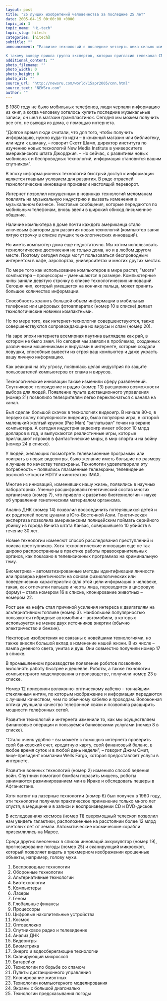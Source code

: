 ```yaml
---
layout: post
title: "25 лучших изобретений человечества за последние 25 лет"
date: 2005-04-15 00:00:00 +0000
topic_id: 3
topic_name: "Hi-tech"
topic_slug: hitech
categories: [hitech]
subtitle: ""
announcement: "Развитие технологий в последние четверть века сильно изменило наш образ жизни и стиль общения. Но ни одно изобретение не изменило нашу жизнь так сильно, как наступление эпохи интернета.

К такому выводу пришла группа экспертов, которых пригласил телеканал CNN для составления списка 25 лучших изобретений (перевод статьи читайте на сайте Inopressa.ru)."
additional_content: ""
photo_filename: ""
photo_width: 0
photo_height: 0
photo_alt: ""
source_url: "http://newsru.com/world/15apr2005/cnn.html"
source_text: "NEWSru.com"
author: ""
---
```

В 1980 году не было мобильных телефонов, люди черпали информацию из книг, а когда человеку хотелось купить последние музыкальные записи, он шел в магазин грампластинок. Сегодня мы можем получить все это, не выходя из дома, с помощью интернета.

"Долгое время люди считали, что для того, чтобы получить информацию, нужно куда-то идти – в книжный магазин или библиотеку, или идти к шаману, – говорит Скотт Шамп, директор института по изучению новых технологий New Media Institute в университете американского штата Джорджия. – Но сейчас, с развитием новых мобильных и беспроводных технологий, информация становится вашим спутником".

В эпоху информационных технологий быстрый доступ к информации является главным условием для развития. В ряде отраслей технологические инновации произвели настоящий переворот.

Интернет позволил искушенным в новинках технологий меломанам повлиять на музыкальную индустрию и вызвать изменения в музыкальном бизнесе. Текстовые сообщения, которые передаются по мобильным телефонам, вновь ввели в широкий обиход письменное общение.

Наличие компьютера в доме почти каждого американца стало ключевым фактором для развития новых технологий (компьютер занял пятую строчку в списке лучших технологических инноваций).

Но иметь компьютер дома еще недостаточно. Мы хотим использовать технологические достижения не только дома, но и в любом другом месте. Поэтому сегодня люди могут пользоваться беспроводным интернетом в кафе, аэропортах, университетах и многих других местах.

По мере того как использование компьютеров в мире растет, "мозги" компьютера – процессоры – уменьшаются в размере. Компьютерные чипы заняли девятую строчку в списке технологических инноваций. Сегодня чип, который умещается на кончике пальца, может хранить большое количество информации.

Способность хранить большой объем информации в мобильных телефонах или цифровых фотоаппаратах (номер 10 в списке) делает технологические новинки компактными.

Но по мере того, как интернет-технологии совершенствуются, также совершенствуются сопровождающие их вирусы и спам (номер 20).

На заре эпохи интернета всемирная паутина выглядела как рай, в котором не было змея. Но сегодня мы завязли в проблемах, созданных различными мошенниками и вирусами в интернете, которые создали ловушки, способные вывести из строя ваш компьютер и даже украсть вашу личную информацию.

Как реакция на эту угрозу, появилась целая индустрия по защите пользователей компьютеров от спама и вирусов.

Технологические инновации также изменили сферу развлечений. Спутниковое телевидение и радио (номер 13) расширило возможности выбора для людей. Появление пульта дистанционного управления (номер 21) позволило телезрителям легко переключаться с канала на канал.

Был сделан большой скачок в технологиях видеоигр. В начале 80-х, в первую волну популярности видеоигр, была популярна игра, в которой маленький желтый кружок (Paс Man) "заглатывал" точки на экране компьютера. А сегодня индустрия видеоигр имеет оборот 10 млрд долларов в год, и выпускаются реалистичные игры, которые приглашают игроков в фантастические миры, в мир спорта и на войну (номер 24 в списке).

У людей, желающих посмотреть телевизионные программы или поиграть в новые видеоигры, было желание иметь большие по размеру и лучшие по качеству телеэкраны. Технологии удовлетворили эту потребность – появились плазменные телеэкраны, телевидение высокой четкости HDTV и кинотеатры IMAX.

Многие из инноваций, изменивших нашу жизнь, появились в научных лабораториях. Ученые расшифровали генетический состав многих организмов (номер 7), что привело к развитию биотехнологии – науке об управлении генетическим материалом организма.

Анализ ДНК (номер 14) позволил воссоединить потерявшихся детей и их родителей после цунами в Юго-Восточной Азии. Генетическая экспертиза позволила американским полицейским поймать серийного убийцу из города Вичита штата Канзас, совершившего 10 убийств в течение 30 лет.

Новые технологии изменяют способ расследования преступлений и поиска преступников. Хотя технологические инновации еще не так широко распространены в практике работы правоохранительных органов, как показано в телевизионных программах на криминальную тему.

Биометрика – автоматизированные методы идентификации личности или проверка идентичности на основе физиологических или поведенческих характеристик (для этой цели информация о человеке, такая, как отпечатки пальцев и черты лица, переводится в цифровую форму) – стала номером 16 в списке, клонирование животных – номером 22.

Рост цен на нефть стал причиной усиления интереса к двигателям на альтернативном топливе (номер 3). Наибольшей популярностью пользуются гибридные автомобили – автомобили, в которых используется не менее двух источников энергии (обычно электричество и бензин).

Некоторые изобретения не связаны с новейшими технологиями, но также внесли большой вклад в изменение нашей жизни. В их числе – лампа дневного света, унитаз и душ. Они совместно получили номер 17 в списке.

В промышленном производстве появление роботов позволило выполнять работу быстрее и дешевле. Роботы, а также технологии компьютерного моделирования в производстве, получили номер 23 в списке.

Номер 12 присвоили волоконно-оптическому кабелю – тончайшим стеклянным нитям, по которым изображение и информация передаются с лучшим качеством, чем по обычному кабелю и проводам. Волоконная оптика улучшила качество телефонной связи и позволила расширить мощности телефонных сетей.

Развитие технологий и интернета изменили то, как мы осуществляем финансовые операции и пользуемся банковскими услугами (номер 8 в списке).

"Стало очень удобно – вы можете с помощью интернета проверить свой банковский счет, кредитную карту, свой финансовый баланс, в любое время суток и в любой день недели", – говорит Джим Смит, вице-президент компании Wells Fargo, которая предоставляет услуги в интернете.

Развитие военных технологий (номер 2) изменило способ ведения войн. Спутники помогают бомбам поразить мишень, роботы занимаются разминированием мин в Ираке и обследовать пещеры в Афганистане.

Хотя патент на лазерные технологии (номер 6) был получен в 1960 году, эти технологии получили практическое применение только много лет спустя, в медицине и в записи и воспроизведении CD и DVD-дисков.

В исследованиях космоса (номер 11) сверхмощный телескоп позволил нам увидеть галактики, расположенные на расстоянии более 12 млрд световых лет от земли. Автоматические космические корабли приземлились на Марсе.

Среди других внесенных в список инноваций аккумулятор (номер 19), прогнозирование погоды (номер 25) и сканирующий микроскоп, который позволяет видеть в трехмерном изображении крошечные объекты, например, голову мухи.

1. Беспроводные технологии
2. Оборонные технологии
3. Альтернативные технологии
4. Биотехнологии
5. Компьютеры
6. Лазеры
7. Геном
8. Глобальные финансы
9. Процессоры
10. Цифровые накопительные устройства
11. Космос
12. Оптоволокно
13. Спутниковое радио и телевидение
14. Анализ ДНК
15. Видеоигры
16. Биометрика
17. Энерго и водосберегающие технологии
18. Сканирующий микроскоп
19. Батарейки
20. Технологии по борьбе со спамом
21. Пульты дистанционного управления
22. Клонирование животных
23. Технологии компьютерного моделирования
24. Экраны с большой диагональю
25. Технологии предсказывания погоды

